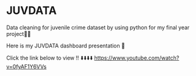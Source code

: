 # JUVDATA
Data cleaning for juvenile crime dataset by using python for my final year project🏄‍♀️

Here is my JUVDATA dashboard presentation 🎁

Click the link below to view !!
    ⬇️⬇️⬇️⬇️
https://www.youtube.com/watch?v=0fyAF1Y6VVs 
